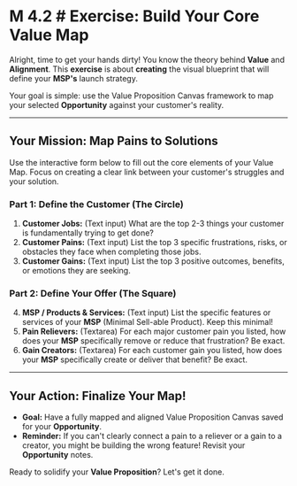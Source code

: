 # M 4.2 # Exercise: Build Your Core Value Map

Alright, time to get your hands dirty! You know the theory behind **Value** and **Alignment**. This **exercise** is about **creating** the visual blueprint that will define your **MSP's** launch strategy.

Your goal is simple: use the Value Proposition Canvas framework to map your selected **Opportunity** against your customer's reality.

---

## Your Mission: Map Pains to Solutions

Use the interactive form below to fill out the core elements of your Value Map. Focus on creating a clear link between your customer's struggles and your solution.

### Part 1: Define the Customer (The Circle)

1.  **Customer Jobs:** (Text input) What are the top 2-3 things your customer is fundamentally trying to get done?
2.  **Customer Pains:** (Text input) List the top 3 specific frustrations, risks, or obstacles they face when completing those jobs.
3.  **Customer Gains:** (Text input) List the top 3 positive outcomes, benefits, or emotions they are seeking.

### Part 2: Define Your Offer (The Square)

4.  **MSP / Products & Services:** (Text input) List the specific features or services of your **MSP** (Minimal Sell-able Product). Keep this minimal!
5.  **Pain Relievers:** (Textarea) For each major customer pain you listed, how does your **MSP** specifically remove or reduce that frustration? Be exact.
6.  **Gain Creators:** (Textarea) For each customer gain you listed, how does your **MSP** specifically create or deliver that benefit? Be exact.

---

## Your Action: Finalize Your Map!

* **Goal:** Have a fully mapped and aligned Value Proposition Canvas saved for your **Opportunity**.
* **Reminder:** If you can't clearly connect a pain to a reliever or a gain to a creator, you might be building the wrong feature! Revisit your **Opportunity** notes.

Ready to solidify your **Value Proposition**? Let's get it done.